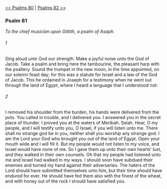 [<< Psalms 80](Psalms%2080)  |  [Psalms 82 >>](Psalms%2082)

### Psalm 81

*To the chief musician upon Gittith, a psalm of Asaph.*

###### 1
Sing aloud unto God our strength. Make a joyful noise unto the God of Jacob. Take a psalm and bring here the tambourine, the pleasant harp with the psaltery. Sound the trumpet in the new moon, in the time appointed, on our solemn feast day; for this was a statute for Israel and a law of the God of Jacob. This he ordained in Joseph for a testimony when he went out through the land of Egypt, where I heard a language that I understood not:

###### 2
I removed his shoulder from the burden, his hands were delivered from the pots. You called in trouble, and I delivered you. I answered you in the secret place of thunder. I proved you at the waters of Meribah. Selah. Hear, O my people, and I will testify unto you, O Israel, if you will listen unto me. There shall no strange god be in you, neither shall you worship any strange god. I am the Lord your God who brought you out of the land of Egypt. Open your mouth wide and I will fill it. But my people would not listen to my voice, and Israel would have none of me. So I gave them up unto their own hearts’ lust, and they walked in their own counsels. Oh that my people had listened unto me and Israel had walked in my ways. I should soon have subdued their enemies and turned my hand against their adversaries. The haters of the Lord should have submitted themselves unto him, but their time should have endured for ever. He should have fed them also with the finest of the wheat, and with honey out of the rock I should have satisfied you.